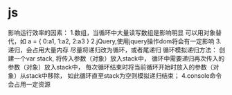 # js
影响运行效率的因素：
1.数组，当循环中大量读写数组是影响明显
	可以用对象替代，如
	a = {
		0:a1,
		1:a2,
		2:a3
	}
2.jQuery,使用jquery操作dom将会有一定影响
3.递归，会占用大量内存
	尽量将递归改为循环，或者尾递归
	循环模拟递归方法：
		创建一个var stack,
		将传入参数（对象）放入stack中，
		循环中需要递归再次传入的参数（对象）放入stack中，
		每次循环结束时将当前循环开始时放入的参数（对象）从stack中移除，
		如此循环直至stack为空则模拟递归结束；
4.console命令会占用一定资源
